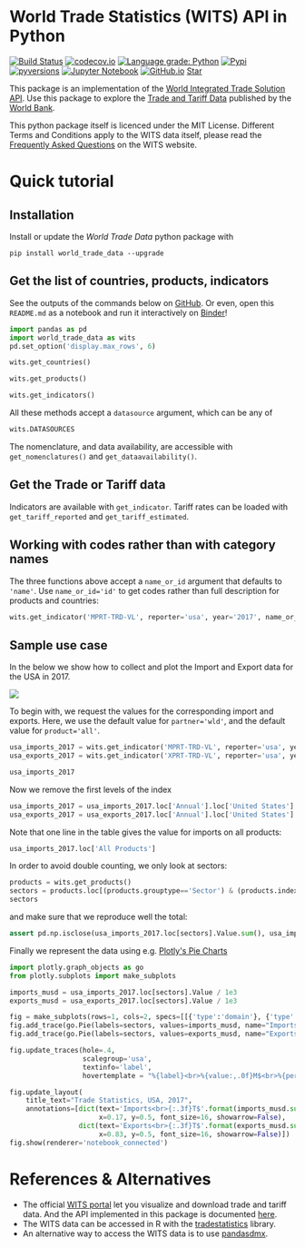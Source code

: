 # World Trade Statistics (WITS) API in Python

[![Build Status](https://travis-ci.com/mwouts/world_trade_data.svg?branch=master)](https://travis-ci.com/mwouts/world_trade_data)
[![codecov.io](https://codecov.io/github/mwouts/world_trade_data/coverage.svg?branch=master)](https://codecov.io/github/mwouts/world_trade_data?branch=master)
[![Language grade: Python](https://img.shields.io/badge/lgtm-A+-brightgreen.svg)](https://lgtm.com/projects/g/mwouts/world_trade_data/context:python)
[![Pypi](https://img.shields.io/pypi/v/world_trade_data.svg)](https://pypi.python.org/pypi/world_trade_data)
[![pyversions](https://img.shields.io/pypi/pyversions/world_trade_data.svg)](https://pypi.python.org/pypi/world_trade_data)
[![Jupyter Notebook](https://img.shields.io/badge/Binder-Notebook-blue.svg)](
    https://mybinder.org/v2/gh/mwouts/world_trade_data/master?filepath=README.md)
[![GitHub.io](https://img.shields.io/badge/GitHub-HTML-blue.svg)](https://mwouts.github.io/world_trade_data)
<a class="github-button" href="https://github.com/mwouts/world_trade_data" data-icon="octicon-star" data-show-count="true" aria-label="Star mwouts/world_trade_data on GitHub">Star</a>

This package is an implementation of the [World Integrated Trade Solution API](https://wits.worldbank.org/witsapiintro.aspx).
Use this package to explore the [Trade and Tariff Data](https://wits.worldbank.org/) published by the [World Bank](https://www.worldbank.org/).

This python package itself is licenced under the MIT License. Different Terms and Conditions apply to the WITS data itself, please read the [Frequently Asked Questions](https://wits.worldbank.org/faqs.html) on the WITS website.

# Quick tutorial

## Installation

Install or update the _World Trade Data_ python package with

```
pip install world_trade_data --upgrade
```

## Get the list of countries, products, indicators

See the outputs of the commands below on [GitHub](https://mwouts.github.io/world_trade_data/). Or even, open this `README.md` as a notebook and run it interactively on [Binder](https://mybinder.org/v2/gh/mwouts/world_trade_data/master?filepath=README.md)!

```python
import pandas as pd
import world_trade_data as wits
pd.set_option('display.max_rows', 6)
```

```python
wits.get_countries()
```

```python
wits.get_products()
```

```python
wits.get_indicators()
```

All these methods accept a `datasource` argument, which can be any of
```python
wits.DATASOURCES
```

The nomenclature, and data availability, are accessible with `get_nomenclatures()` and `get_dataavailability()`.

## Get the Trade or Tariff data

Indicators are available with `get_indicator`. Tariff rates can be loaded with `get_tariff_reported` and `get_tariff_estimated`.

## Working with codes rather than with category names

The three functions above accept a `name_or_id` argument that defaults to `'name'`. Use `name_or_id='id'` to 
get codes rather than full description for products and countries:

```python
wits.get_indicator('MPRT-TRD-VL', reporter='usa', year='2017', name_or_id='id')
```

## Sample use case

In the below we show how to collect and plot the Import and Export data for the USA in 2017.

![](https://raw.githubusercontent.com/mwouts/world_trade_data/master/examples/usa_2017.png)

To begin with, we request the values for the corresponding import and exports. Here, we use the default value for `partner='wld'`, and the default value for `product='all'`.

```python
usa_imports_2017 = wits.get_indicator('MPRT-TRD-VL', reporter='usa', year='2017')
usa_exports_2017 = wits.get_indicator('XPRT-TRD-VL', reporter='usa', year='2017')
```

```python
usa_imports_2017
```

Now we remove the first levels of the index

```python
usa_imports_2017 = usa_imports_2017.loc['Annual'].loc['United States'].loc['World']
usa_exports_2017 = usa_exports_2017.loc['Annual'].loc['United States'].loc['World']
```

Note that one line in the table gives the value for imports on all products:

```python
usa_imports_2017.loc['All Products']
```

In order to avoid double counting, we only look at sectors:

```python
products = wits.get_products()
sectors = products.loc[(products.grouptype=='Sector') & (products.index!='Total')].productdescription.values
sectors
```

and make sure that we reproduce well the total:

```python
assert pd.np.isclose(usa_imports_2017.loc[sectors].Value.sum(), usa_imports_2017.loc['All Products'].Value)
```

Finally we represent the data using e.g. [Plotly's Pie Charts](https://plot.ly/python/pie-charts/)

```python
import plotly.graph_objects as go
from plotly.subplots import make_subplots

imports_musd = usa_imports_2017.loc[sectors].Value / 1e3
exports_musd = usa_exports_2017.loc[sectors].Value / 1e3

fig = make_subplots(rows=1, cols=2, specs=[[{'type':'domain'}, {'type':'domain'}]])
fig.add_trace(go.Pie(labels=sectors, values=imports_musd, name="Imports"), 1, 1)
fig.add_trace(go.Pie(labels=sectors, values=exports_musd, name="Exports"), 1, 2)

fig.update_traces(hole=.4, 
                  scalegroup='usa',
                  textinfo='label',
                  hovertemplate = "%{label}<br>%{value:,.0f}M$<br>%{percent}")

fig.update_layout(
    title_text="Trade Statistics, USA, 2017",
    annotations=[dict(text='Imports<br>{:.3f}T$'.format(imports_musd.sum()/1e6),
                      x=0.17, y=0.5, font_size=16, showarrow=False),
                 dict(text='Exports<br>{:.3f}T$'.format(exports_musd.sum()/1e6),
                      x=0.83, y=0.5, font_size=16, showarrow=False)])
fig.show(renderer='notebook_connected')
```

# References & Alternatives

- The official [WITS portal](https://wits.worldbank.org/) let you visualize and download trade and tariff data. And the API implemented in this package is documented [here](https://wits.worldbank.org/witsapiintro.aspx).
- The WITS data can be accessed in R with the [tradestatistics](https://tradestatistics.io/) library.
- An alternative way to access the WITS data is to use [pandasdmx](https://pandasdmx.readthedocs.io/).

<script async defer src="https://buttons.github.io/buttons.js"></script>
